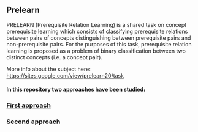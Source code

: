 ## Prelearn

PRELEARN (Prerequisite Relation Learning) is a shared task on concept prerequisite learning which consists of classifying prerequisite relations between pairs of concepts distinguishing between prerequisite pairs and non-prerequisite pairs. For the purposes of this task, prerequisite relation learning is proposed as a problem of binary classification between two distinct concepts (i.e. a concept pair). 

More info about the subject here: https://sites.google.com/view/prelearn20/task

#### In this repository two approaches have been studied:

### [First approach](https://github.com/LSparkzwz/Prelearn/blob/master/report/first_approach_report.md)
### Second approach
